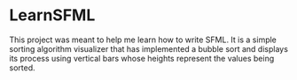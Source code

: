 # LearnSFML

This project was meant to help me learn how to write SFML. It is a simple
sorting algorithm visualizer that has implemented a bubble sort and displays
its process using vertical bars whose heights represent the values being
sorted.

